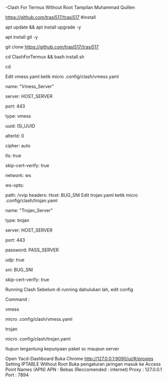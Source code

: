 -Clash For Termux Without Root
Tampilan
Muhammad Quillen

https://github.com/trasi517/trasi517
#install

apt update && apt install upgrade -y

apt install git -y

git clone https://github.com/trasi517/trasi517

cd ClashForTermux && bash install.sh

cd

Edit vmess.yaml
ketik micro .config/clash/vmess.yaml

name: "Vmess_Server"

server: HOST_SERVER

port: 443

type: vmess

uuid: ISI_UUID

alterId: 0

cipher: auto

tls: true

skip-cert-verify: true

network: ws

ws-opts:

path: /vvip
headers:
  Host: BUG_SNI
Edit trojan.yaml
ketik micro .config/clash/trojan.yaml

name: "Trojan_Server"

type: trojan

server: HOST_SERVER

port: 443

password: PASS_SERVER

udp: true

sni: BUG_SNI

skip-cert-verify: true

Running Clash
Sebelum di running dahulukan lah, edit config

Command :

vmess

micro .config/clash/vmess.yaml

trojan

micro .config/clash/trojan.yaml

Itupun tergantung kepunyaan paket sc maupun server

Open Yacd-Dashboard
Buka Chrome
http://127.0.0.1:9090/ui/#/proxies
Setting IPTABLE Without Root
Buka pengaturan jaringan
masuk ke Access Point Names (APN)
APN : Bebas (Reccomended : internet)
Proxy : 127.0.0.1
Port : 7894
